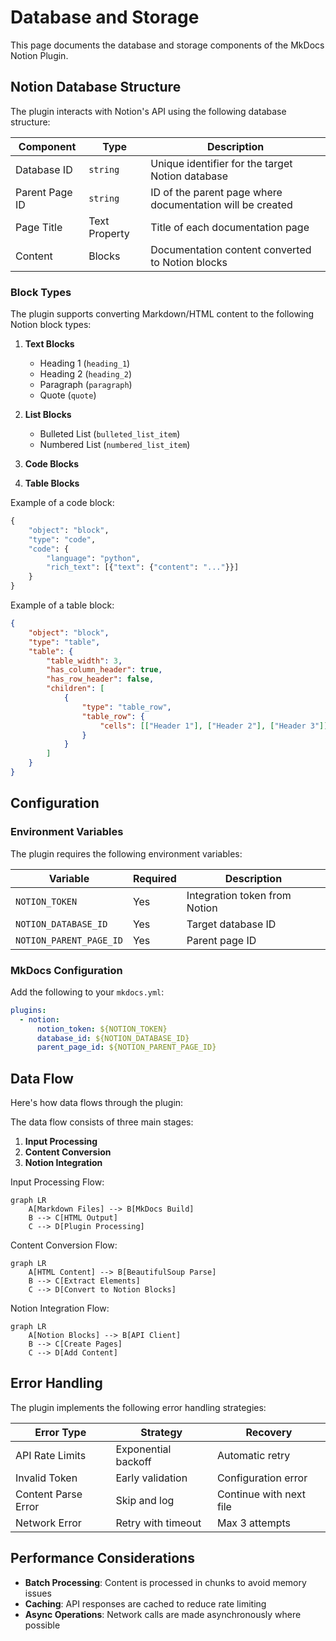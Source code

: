 # Database and Storage

This page documents the database and storage components of the MkDocs Notion Plugin.

## Notion Database Structure

The plugin interacts with Notion's API using the following database structure:

| Component | Type | Description |
|-----------|------|-------------|
| Database ID | `string` | Unique identifier for the target Notion database |
| Parent Page ID | `string` | ID of the parent page where documentation will be created |
| Page Title | Text Property | Title of each documentation page |
| Content | Blocks | Documentation content converted to Notion blocks |

### Block Types

The plugin supports converting Markdown/HTML content to the following Notion block types:

1. **Text Blocks**
   - Heading 1 (`heading_1`)
   - Heading 2 (`heading_2`)
   - Paragraph (`paragraph`)
   - Quote (`quote`)

2. **List Blocks**
   - Bulleted List (`bulleted_list_item`)
   - Numbered List (`numbered_list_item`)

3. **Code Blocks**

4. **Table Blocks**

Example of a code block:
```python
{
    "object": "block",
    "type": "code",
    "code": {
        "language": "python",
        "rich_text": [{"text": {"content": "..."}}]
    }
}
```

Example of a table block:
```json
{
    "object": "block",
    "type": "table",
    "table": {
        "table_width": 3,
        "has_column_header": true,
        "has_row_header": false,
        "children": [
            {
                "type": "table_row",
                "table_row": {
                    "cells": [["Header 1"], ["Header 2"], ["Header 3"]]
                }
            }
        ]
    }
}
```

## Configuration

### Environment Variables

The plugin requires the following environment variables:

| Variable | Required | Description |
|----------|----------|-------------|
| `NOTION_TOKEN` | Yes | Integration token from Notion |
| `NOTION_DATABASE_ID` | Yes | Target database ID |
| `NOTION_PARENT_PAGE_ID` | Yes | Parent page ID |

### MkDocs Configuration

Add the following to your `mkdocs.yml`:

```yaml
plugins:
  - notion:
      notion_token: ${NOTION_TOKEN}
      database_id: ${NOTION_DATABASE_ID}
      parent_page_id: ${NOTION_PARENT_PAGE_ID}
```

## Data Flow

Here's how data flows through the plugin:

The data flow consists of three main stages:

1. **Input Processing**
2. **Content Conversion**
3. **Notion Integration**

Input Processing Flow:
```mermaid
graph LR
    A[Markdown Files] --> B[MkDocs Build]
    B --> C[HTML Output]
    C --> D[Plugin Processing]
```

Content Conversion Flow:
```mermaid
graph LR
    A[HTML Content] --> B[BeautifulSoup Parse]
    B --> C[Extract Elements]
    C --> D[Convert to Notion Blocks]
```

Notion Integration Flow:
```mermaid
graph LR
    A[Notion Blocks] --> B[API Client]
    B --> C[Create Pages]
    C --> D[Add Content]
```

## Error Handling

The plugin implements the following error handling strategies:

| Error Type | Strategy | Recovery |
|------------|----------|----------|
| API Rate Limits | Exponential backoff | Automatic retry |
| Invalid Token | Early validation | Configuration error |
| Content Parse Error | Skip and log | Continue with next file |
| Network Error | Retry with timeout | Max 3 attempts |

## Performance Considerations

- **Batch Processing**: Content is processed in chunks to avoid memory issues
- **Caching**: API responses are cached to reduce rate limiting
- **Async Operations**: Network calls are made asynchronously where possible
